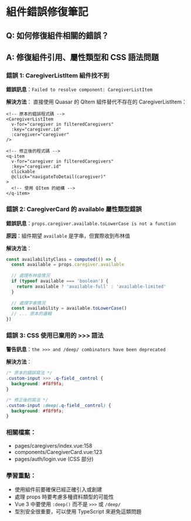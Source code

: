 # 組件錯誤修復筆記

## Q: 如何修復組件相關的錯誤？

## A: 修復組件引用、屬性類型和 CSS 語法問題

### 錯誤 1: CaregiverListItem 組件找不到
**錯誤訊息**：`Failed to resolve component: CaregiverListItem`

**解決方法**：
直接使用 Quasar 的 QItem 組件替代不存在的 CaregiverListItem：
```vue
<!-- 原本的錯誤程式碼 -->
<CaregiverListItem
  v-for="caregiver in filteredCaregivers"
  :key="caregiver.id"
  :caregiver="caregiver"
/>

<!-- 修正後的程式碼 -->
<q-item
  v-for="caregiver in filteredCaregivers"
  :key="caregiver.id"
  clickable
  @click="navigateToDetail(caregiver)"
>
  <!-- 使用 QItem 的結構 -->
</q-item>
```

### 錯誤 2: CaregiverCard 的 available 屬性類型錯誤
**錯誤訊息**：`props.caregiver.available.toLowerCase is not a function`

**原因**：組件期望 `available` 是字串，但實際收到布林值

**解決方法**：
```javascript
const availabilityClass = computed(() => {
  const available = props.caregiver.available
  
  // 處理布林值情況
  if (typeof available === 'boolean') {
    return available ? 'available-full' : 'available-limited'
  }
  
  // 處理字串情況
  const availability = available.toLowerCase()
  // ... 原本的邏輯
})
```

### 錯誤 3: CSS 使用已棄用的 >>> 語法
**警告訊息**：`the >>> and /deep/ combinators have been deprecated`

**解決方法**：
```css
/* 原本的錯誤寫法 */
.custom-input >>> .q-field__control {
  background: #f8f9fa;
}

/* 修正後的寫法 */
.custom-input :deep(.q-field__control) {
  background: #f8f9fa;
}
```

### 相關檔案：
- pages/caregivers/index.vue:158
- components/CaregiverCard.vue:123
- pages/auth/login.vue (CSS 部分)

### 學習重點：
- 使用組件前要確保已經正確引入或創建
- 處理 props 時要考慮多種資料類型的可能性
- Vue 3 中要使用 `:deep()` 而不是 `>>>` 或 `/deep/`
- 型別安全很重要，可以使用 TypeScript 來避免這類問題